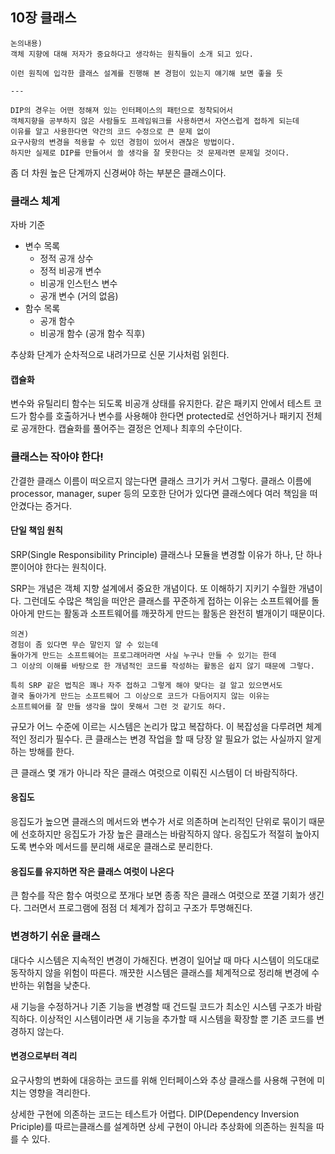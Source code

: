 ## 10장 클래스

```
논의내용)
객체 지향에 대해 저자가 중요하다고 생각하는 원칙들이 소개 되고 있다.

이런 원칙에 입각한 클래스 설계를 진행해 본 경험이 있는지 얘기해 보면 좋을 듯

---

DIP의 경우는 어떤 정해져 있는 인터페이스의 패턴으로 정착되어서
객체지향을 공부하지 않은 사람들도 프레임워크를 사용하면서 자연스럽게 접하게 되는데
이유를 알고 사용한다면 약간의 코드 수정으로 큰 문제 없이
요구사항의 변경을 적용할 수 있던 경험이 있어서 괜찮은 방법이다.
하지만 실제로 DIP를 만들어서 쓸 생각을 잘 못한다는 것 문제라면 문제일 것이다.
```

좀 더 차원 높은 단계까지 신경써야 하는 부분은 클래스이다.

### 클래스 체계

자바 기준

- 변수 목록
  - 정적 공개 상수
  - 정적 비공개 변수
  - 비공개 인스턴스 변수
  - 공개 변수 (거의 없음)
- 함수 목록
  - 공개 함수
  - 비공개 함수 (공개 함수 직후)

추상화 단계가 순차적으로 내려가므로 신문 기사처럼 읽힌다.

#### 캡슐화

변수와 유틸리티 함수는 되도록 비공개 상태를 유지한다.
같은 패키지 안에서 테스트 코드가 함수를 호출하거나 변수를 사용해야 한다면 protected로 선언하거나 패키지 전체로 공개한다.
캡슐화를 풀어주는 결정은 언제나 최후의 수단이다.

### 클래스는 작아야 한다!

간결한 클래스 이름이 떠오르지 않는다면 클래스 크기가 커서 그렇다.
클래스 이름에 processor, manager, super 등의 모호한 단어가 있다면 클래스에다 여러 책임을 떠안겼다는 증거다.

#### 단일 책임 원칙

SRP(Single Responsibility Principle)
클래스나 모듈을 변경할 이유가 하나, 단 하나뿐이어야 한다는 원칙이다.

SRP는 개념은 객체 지향 설계에서 중요한 개념이다.
또 이해하기 지키기 수월한 개념이다.
그런데도 수많은 책임을 떠안은 클래스를 꾸준하게 접하는 이유는
소프트웨어를 돌아아게 만드는 활동과 소프트웨어를 깨끗하게 만드는 활동은 완전히 별개이기 때문이다.

```
의견)
경험이 좀 있다면 무슨 말인지 알 수 있는데
돌아가게 만드는 소프트웨어는 프로그래머라면 사실 누구나 만들 수 있기는 한데
그 이상의 이해를 바탕으로 한 개념적인 코드를 작성하는 활동은 쉽지 않기 때문에 그렇다.

특히 SRP 같은 법칙은 꽤나 자주 접하고 그렇게 해야 맞다는 걸 알고 있으면서도
결국 돌아가게 만드는 소프트웨어 그 이상으로 코드가 다듬어지지 않는 이유는
소프트웨어를 잘 만들 생각을 많이 못해서 그런 것 같기도 하다.
```

규모가 어느 수준에 이르는 시스템은 논리가 많고 복잡하다.
이 복잡성을 다루려면 체계적인 정리가 필수다.
큰 클래스는 변경 작업을 할 때 당장 알 필요가 없는 사실까지 알게 하는 방해를 한다.

큰 클래스 몇 개가 아니라 작은 클래스 여럿으로 이뤄진 시스템이 더 바람직하다.

#### 응집도

응집도가 높으면 클래스의 메서드와 변수가 서로 의존하며 논리적인 단위로 묶이기 때문에 선호하지만
응집도가 가장 높은 클래스는 바람직하지 않다.
응집도가 적절히 높아지도록 변수와 메서드를 분리해 새로운 클래스로 분리한다.

#### 응집도를 유지하면 작은 클래스 여럿이 나온다

큰 함수를 작은 함수 여럿으로 쪼개다 보면 종종 작은 클래스 여럿으로 쪼갤 기회가 생긴다.
그러면서 프로그램에 점점 더 체계가 잡히고 구조가 투명해진다.

### 변경하기 쉬운 클래스

대다수 시스템은 지속적인 변경이 가해진다.
변경이 일어날 때 마다 시스템이 의도대로 동작하지 않을 위험이 따른다.
깨끗한 시스템은 클래스를 체계적으로 정리해 변경에 수반하는 위협을 낮춘다.

새 기능을 수정하거나 기존 기능을 변경할 때 건드릴 코드가 최소인 시스템 구조가 바람직하다.
이상적인 시스템이라면 새 기능을 추가할 때 시스템을 확장할 뿐 기존 코드를 변경하지 않는다.

#### 변경으로부터 격리

요구사항의 변화에 대응하는 코드를 위해 
인터페이스와 추상 클래스를 사용해 구현에 미치는 영향을 격리한다.

상세한 구현에 의존하는 코드는 테스트가 어렵다.
DIP(Dependency Inversion Priciple)를 따르는클래스를 설계하면
상세 구현이 아니라 추상화에 의존하는 원칙을 따를 수 있다.